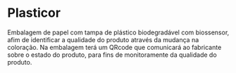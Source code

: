 # Plasticor
Embalagem de papel com tampa de plástico biodegradável com biossensor, afim de identificar a qualidade do produto através da mudança na coloração. Na embalagem terá um QRcode que comunicará ao fabricante sobre o estado do produto, para fins de monitoramente da qualidade do produto.

